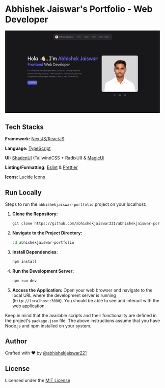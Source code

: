 # Abhishek Jaiswar's Portfolio - Web Developer

![Portfolio](/public/images/portfolio.png)

## Tech Stacks

**Framework:** [NextJS/ReactJS](https://nextjs.org/)

**Language:** [TypeScript](https://www.typescriptlang.org/)

**UI:** [ShadcnUI](https://ui.shadcn.com) (TailwindCSS + RadixUI) & [MagicUI](https://magicui.design/)

**Linting/Formatting:** [Eslint](https://eslint.org/) & [Prettier](https://prettier.io/)

**Icons:** [Lucide Icons](https://lucide.dev/)

## Run Locally

Steps to run the `abhishekjaiswar-portfolio` project on your localhost:

1. **Clone the Repository:**

   ```sh
   git clone https://github.com/abhishekjaiswar221/abhishekjaiswar-portfolio.git
   ```

2. **Navigate to the Project Directory:**

   ```sh
   cd abhishekjaiswar-portfolio
   ```

3. **Install Dependencies:**

   ```sh
   npm install
   ```

4. **Run the Development Server:**

   ```sh
   npm run dev
   ```

5. **Access the Application:**
   Open your web browser and navigate to the local URL where the development server is running (`http://localhost:3000`). You should be able to see and interact with the web application.

Keep in mind that the available scripts and their functionality are defined in the project's `package.json` file. The above instructions assume that you have Node.js and npm installed on your system.

## Author

Crafted with ❤️ by [@abhishekjaiswar221](https://github.com/abhishekjaiswar221)

## License

Licensed under the [MIT License](https://choosealicense.com/licenses/mit/)
